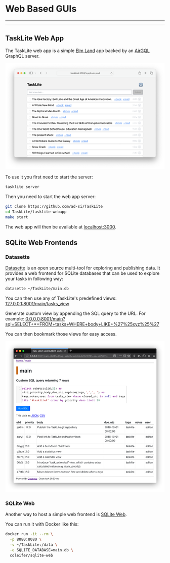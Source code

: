 # Web Based GUIs

---
<!-- toc -->
---

## TaskLite Web App

The TaskLite web app is a simple [Elm Land](https://elm.land/) app
backed by an [AirGQL](https://github.com/Airsequel/AirGQL) GraphQL server.

![Screenshot of web app](../images/webapp_screenshot.png)

To use it you first need to start the server:

```sh
tasklite server
```

Then you need to start the web app server:

```sh
git clone https://github.com/ad-si/TaskLite
cd TaskLite/tasklite-webapp
make start
```

The web app will then be available at
[localhost:3000](http://localhost:3000).


## SQLite Web Frontends

### Datasette

[Datasette] is an open source multi-tool for exploring and publishing data.
It provides a web frontend for SQLite databases that
can be used to explore your tasks in following way:

[Datasette]: https://github.com/simonw/datasette

```sh
datasette ~/TaskLite/main.db
```

You can then use any of TaskLite's predefined views:
[127.0.0.1:8001/main/tasks_view](
  http://127.0.0.1:8001/main/tasks_view)

Generate custom view by appending the SQL query to the URL.
For example:
[0.0.0.0:8001/main?sql=SELECT+*+FROM+tasks+WHERE+body+LIKE+%27%25xyz%25%27](
  http://0.0.0.0:8001/main?sql=SELECT+*+FROM+tasks+WHERE+body+LIKE+%27%25xyz%25%27
)

You can then bookmark those views for easy access.

![Screenshot of web app](../images/datasette-ui_shadow.png)


### SQLite Web

Another way to host a simple web frontend is
[SQLite Web](https://github.com/coleifer/sqlite-web).

You can run it with Docker like this:

```sh
docker run -it --rm \
  -p 8080:8080 \
  -v ~/TaskLite:/data \
  -e SQLITE_DATABASE=main.db \
  coleifer/sqlite-web
```
